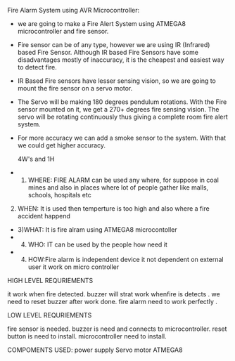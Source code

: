 Fire Alarm System using AVR Microcontroller:

* we are going to make a Fire Alert System using ATMEGA8 microcontroller and fire sensor.
 * Fire sensor can be of any type, however we are using IR (Infrared) based Fire Sensor. Although IR based Fire Sensors have some disadvantages mostly of inaccuracy, it is the cheapest and easiest way to detect fire.

* IR Based Fire sensors have lesser sensing vision, so we are going to mount the fire sensor on a servo motor. 
* The Servo will be making 180 degrees pendulum rotations. With the Fire sensor mounted on it, we get a 270+ degrees fire sensing vision. The servo will be rotating continuously thus giving a complete room fire alert system. 
* For more accuracy we can add a smoke sensor to the system. With that we could get higher accuracy.

    4W's and 1H
* 1)   WHERE: FIRE ALARM can be used any where, for suppose in coal mines and also in places where lot of people gather like malls, schools, hospitals etc

2) WHEN: It is used then temperture is too high and also where a fire accident happend

* 3)WHAT: It is fire alram using ATMEGA8 microcontoller
* 4) WHO: IT can be used by the people how need it
* 4) HOW:Fire alarm is independent device it not dependent on external user it work on micro controller 

HIGH LEVEL REQURIEMENTS

it work when fire detected.
buzzer will strat work whenfire is detects .
we need to reset buzzer after work done.
fire alarm need to work perfectly .

LOW LEVEL REQURIEMENTS

fire sensor is needed.
buzzer is need and connects to microcontroller.
reset button is need to install.
microcontroller need to install.

COMPOMENTS USED:
power supply
Servo motor 
ATMEGA8
